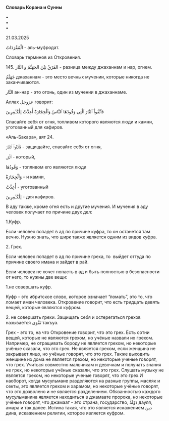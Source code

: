 **Словарь Корана и Сунны**  
  
  
  
•  
•  
•  
  
21.03.2025  
  

الْمُفْرَدَاتُ - аль-муфродат.

Словарь терминов из Откровения.

  

145\. الفَرْقُ بَيْنَ الجَهَنَّمُ و النَّار - разница между джаханнам и нар, огнем.

جَهَنَّمُ джаханнам - это место вечных мучении, которые никогда не
заканчиваются. 

النَّار ан-нар - это огонь, один из мучении в джаханнаме. 

  

Аллах عزوجل говорит:

فَٱتَّقُواْ ٱلنَّارَ ٱلَّتِى وَقُودُهَا ٱلنَّاسُ وَٱلْحِجَارَةُ‌ۖ أُعِدَّتْ لِلْكَـٰفِرِينَ

Спасайте себя от огня, топливом которого являются люди и камни,
уготованный для кафиров. 

«Аль-Бакара», аят 24.

فَٱتَّقُواْ ٱلنَّارَ - защищайте, спасайте себя от огня, 

ٱلَّتِى - который,

وَقُودُهَا - топливом его являются люди

وَٱلْحِجَارَةُ‌ۖ - и камни,

أُعِدَّتْ - уготованный 

لِلْكَـٰفِرِينَ - для кафиров.

  

В аду также, кроме огня есть и другие мучения. И мучения в аду человек
получает по причине двух дел:

1.Куфр. 

Если человек попадет в ад по причине куфра, то он останется там вечно.
Нужно знать, что ширк также является одним из видов куфра.

2\. Грех. 

Если человек попадет в ад по причине греха, то  выйдет оттуда по причине
своего имана и зайдет в рай. 

Если человек не хочет попасть в ад и быть полностью в безопасности от
него, то нужны две вещи:

1.не совершать куфр.

Куфр - это ибритское слово, которое означает “ломать”, это то, что
ломает иман человека. Откровение говорит, что есть тридцать девять
вещей, которые являются куфром. 

2\. не совершать грехи. Защищать себя и остерегаться грехов называется
تَقْوَى такъуа. 

Грех - это то, на что Откровение говорит, что это грех. Есть сотни
вещей, которые не являются грехом, но учёные назвали их грехом.
Например, не отращивать бороду не является грехом, но некоторые учёные
сказали, что это грех. Не является грехом, если женщина не закрывает
лицо, но учёные говорят, что это грех. Также выходить женщине из дома не
является грехом, но некоторые ученые говорят, что грех. Учиться
совместно мальчикам и девочкам и получать знания не грех, но некоторые
учёные сказали, что это грех. Слушать музыку не является грехом, но
некоторые ученые говорят, что это грех.И наоборот, когда мусульмане
разделяются на разные группы, масляк и секты, это является грехом и
харамом, но некоторые учёные говорят, что это дозволено и не является
разделением. Обязанностью каждого мусульманина является находиться в
джамаате пророка, но некоторые учёные говорят, что джамаат - это страна,
государство, دَوْلَةٌ дауля, амара и так далее. Истина такая, что это
является искажением دين дина, искажением религии, которое является
куфром. 
